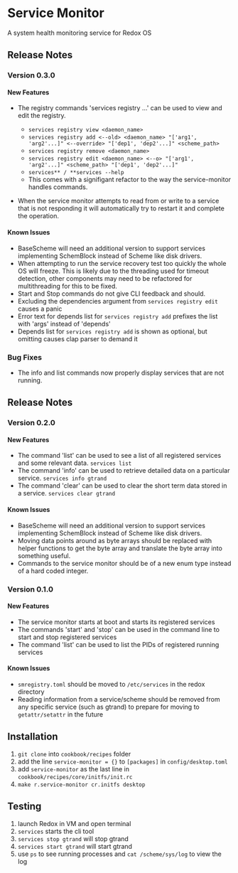 # Service Monitor
A system health monitoring service for Redox OS

## Release Notes
### Version 0.3.0

#### New Features
* The registry commands 'services registry ...' can be used to view and edit the registry.
    - `services registry view <daemon_name>`
    - `services registry add <--old> <daemon_name> "['arg1', 'arg2'...]" <--override> "['dep1', 'dep2'...]" <scheme_path>`
    - `services registry remove <daemon_name>`
    - `services registry edit <daemon_name> <--o> "['arg1', 'arg2'...]" <scheme_path> "['dep1', 'dep2'...]"`
    - `services** / **services --help`
    - This comes with a signifigant refactor to the way the service-monitor handles commands.

* When the service monitor attempts to read from or write to a service that is not responding it will automatically try to restart it and complete the operation.

#### Known Issues
- BaseScheme will need an additional version to support services implementing SchemBlock instead of Scheme like disk drivers.
- When attempting to run the service recovery test too quickly the whole OS will freeze. This is likely due to the threading used for timeout detection, other components may need to be refactored for multithreading for this to be fixed.
- Start and Stop commands do not give CLI feedback and should.
- Excluding the dependencies argument from `services registry edit` causes a panic
- Error text for depends list for `services registry add` prefixes the list with 'args' instead of 'depends'
- Depends list for `services registry add` is shown as optional, but omitting causes clap parser to demand it

### Bug Fixes
* The info and list commands now properly display services that are not running.

## Release Notes
### Version 0.2.0

#### New Features
* The command 'list' can be used to see a list of all registered services and some relevant data.
`services list`
* The command 'info' can be used to retrieve detailed data on a particular service.
`services info gtrand`
* The command 'clear' can be used to clear the short term data stored in a service.
`services clear gtrand`

#### Known Issues
* BaseScheme will need an additional version to support services implementing SchemBlock instead of Scheme like disk drivers.
* Moving data points around as byte arrays should be replaced with helper functions to get the byte array and translate the byte array into something useful.
* Commands to the service monitor should be of a new enum type instead of a hard coded integer.

### Version 0.1.0

#### New Features
* The service monitor starts at boot and starts its registered services
* The commands 'start' and 'stop' can be used in the command line to start and stop registered services
* The command 'list' can be used to list the PIDs of registered running services

#### Known Issues
* `smregistry.toml` should be moved to `/etc/services` in the redox directory
* Reading information from a service/scheme should be removed from any specific service (such as gtrand) to prepare for moving to `getattr/setattr` in the future


## Installation
1. `git clone` into `cookbook/recipes` folder
2. add the line `service-monitor = {}` to `[packages]` in `config/desktop.toml`
3. add `service-monitor` as the last line in `cookbook/recipes/core/initfs/init.rc` 
4. `make r.service-monitor cr.initfs desktop`

## Testing
1. launch Redox in VM and open terminal
2. `services` starts the cli tool
3. `services stop gtrand` will stop gtrand
4. `services start gtrand` will start gtrand
5. use `ps` to see running processes and `cat /scheme/sys/log` to view the log

